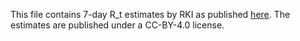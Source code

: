 This file contains 7-day R_t estimates by RKI as published [here](https://github.com/robert-koch-institut/SARS-CoV-2-Nowcasting_und_-R-Schaetzung). The estimates are published under a  CC-BY-4.0 license.
